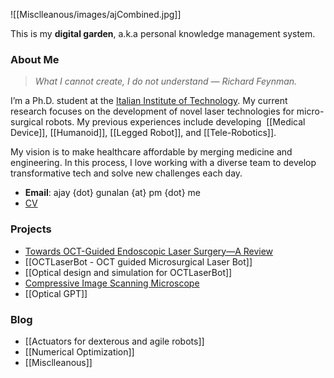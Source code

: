 ![[Misclleanous/images/ajCombined.jpg]]


This is my **digital garden**, a.k.a personal knowledge management system.

### About Me

> *What I cannot create, I do not understand — Richard Feynman.*


I’m a Ph.D. student at the [Italian Institute of Technology](https://iit.it/). My current research focuses on the development of novel laser technologies for micro-surgical robots. My previous experiences include developing  [[Medical Device]], [[Humanoid]], [[Legged Robot]], and [[Tele-Robotics]].

My vision is to make healthcare affordable by merging medicine and engineering. In this process, I love working with a diverse team to develop transformative tech and solve new challenges each day.

- **Email**: ajay {dot} gunalan {at} pm {dot} me
- [CV](https://ajaygunalan.github.io/assets/ajayg_cv.pdf)

### Projects

- [Towards OCT-Guided Endoscopic Laser Surgery—A Review](https://doi.org/10.3390/diagnostics13040677)
- [[OCTLaserBot - OCT guided Microsurgical Laser Bot]]
- [[Optical design and simulation for OCTLaserBot]]
- [Compressive Image Scanning Microscope](https://arxiv.org/pdf/2307.09841.pdf)
- [[Optical GPT]]

### Blog
- [[Actuators for dexterous and agile robots]]
- [[Numerical Optimization]]
- [[Misclleanous]]



